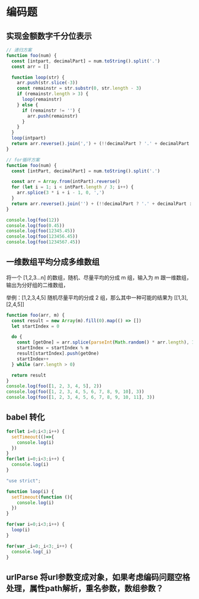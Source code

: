 
# 编码题

## 实现金额数字千分位表示

```js
// 递归方案
function foo(num) {
  const [intpart, decimalPart] = num.toString().split('.')
  const arr = []

  function loop(str) {
    arr.push(str.slice(-3))
    const remainstr = str.substr(0, str.length - 3)
    if (remainstr.length > 3) {
      loop(remainstr)
    } else {
      if (remainstr != '') {
        arr.push(remainstr)
      }
    }
  }
  loop(intpart)
  return arr.reverse().join(',') + (!!decimalPart ? '.' + decimalPart : '')
}

// for循环方案
function foo(num) {
  const [intPart, decimalPart] = num.toString().split('.')

  const arr = Array.from(intPart).reverse()
  for (let i = 1; i < intPart.length / 3; i++) {
    arr.splice(3 * i + i - 1, 0, ',')
  }
  return arr.reverse().join('') + (!!decimalPart ? '.' + decimalPart : '')
}

console.log(foo(12))
console.log(foo(0.45))
console.log(foo(12345.45))
console.log(foo(123456.45))
console.log(foo(1234567.45))
```

## 一维数组平均分成多维数组

将一个 [1,2,3...n] 的数组，随机、尽量平均的分成 m 组，输入为 m 跟一维数组，输出为分好组的二维数组，

举例：[1,2,3,4,5] 随机尽量平均的分成 2 组，那么其中一种可能的结果为 [[1,3],[2,4,5]]
</summary>

```js
function foo(arr, m) {
  const result = new Array(m).fill(0).map(() => [])
  let startIndex = 0

  do {
    const [getOne] = arr.splice(parseInt(Math.random() * arr.length), 1)
    startIndex = startIndex % m
    result[startIndex].push(getOne)
    startIndex++
  } while (arr.length > 0)

  return result
}
console.log(foo([1, 2, 3, 4, 5], 2))
console.log(foo([1, 2, 3, 4, 5, 6, 7, 8, 9, 10], 3))
console.log(foo([1, 2, 3, 4, 5, 6, 7, 8, 9, 10, 11], 3))
```

</details>

## babel 转化

```js
for(let i=0;i<3;i++) {
  setTimeout(()=>{
    console.log(i)
  })
}
for(let i=0;i<3;i++) {
  console.log(i)
}
```

```js
"use strict";

function loop(i) {
  setTimeout(function (){
    console.log(i)
  })
}

for(var i=0;i<3;i++) {
  loop(i)
}

for(var _i=0;_i<3;_i++) {
  console.log(_i)
}
```

## urlParse 将url参数变成对象，如果考虑编码问题空格处理，属性path解析，重名参数，数组参数？
